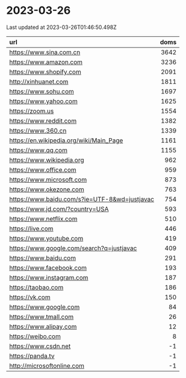 # 2023-03-26

<!-- BEGIN -->
Last updated at 2023-03-26T01:46:50.498Z

url | doms
:- | -:
https://www.sina.com.cn | 3642
https://www.amazon.com | 3236
https://www.shopify.com | 2091
http://xinhuanet.com | 1811
https://www.sohu.com | 1697
https://www.yahoo.com | 1625
https://zoom.us | 1554
https://www.reddit.com | 1382
https://www.360.cn | 1339
https://en.wikipedia.org/wiki/Main_Page | 1161
https://www.qq.com | 1155
https://www.wikipedia.org | 962
https://www.office.com | 959
https://www.microsoft.com | 873
https://www.okezone.com | 763
https://www.baidu.com/s?ie=UTF-8&wd=justjavac | 754
https://www.jd.com/?country=USA | 593
https://www.netflix.com | 510
https://live.com | 446
https://www.youtube.com | 419
https://www.google.com/search?q=justjavac | 409
https://www.baidu.com | 291
https://www.facebook.com | 193
https://www.instagram.com | 187
https://taobao.com | 186
https://vk.com | 150
https://www.google.com | 84
https://www.tmall.com | 26
https://www.alipay.com | 12
https://weibo.com | 8
https://www.csdn.net | -1
https://panda.tv | -1
http://microsoftonline.com | -1
<!-- END -->
